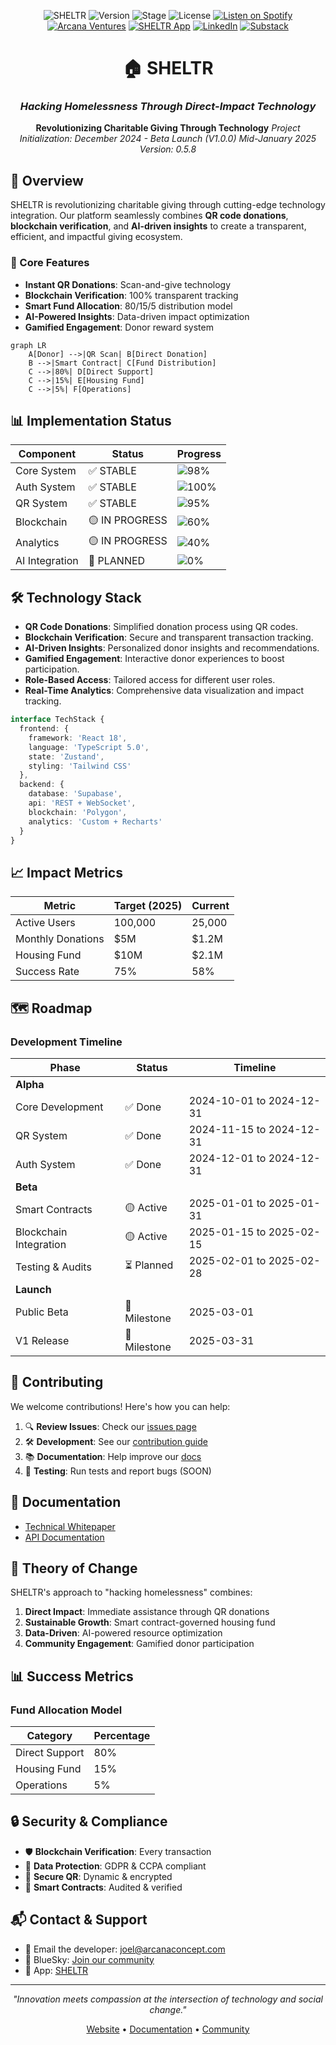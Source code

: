 <div align="center">

![SHELTR](https://img.shields.io/badge/SHELTR-V2-4B32C3)
![Version](https://img.shields.io/badge/Version-0.5.8-FF6B6B)
![Stage](https://img.shields.io/badge/Prototype-Beta-FED766)
![License](https://img.shields.io/badge/License-MIT-8A2BE2)
[![Listen on Spotify](https://img.shields.io/badge/Listen_on-Spotify-1DB954?logo=spotify&logoColor=white)](https://open.spotify.com/show/3Q2RpnzF9sUv26yPMP9tWI)
[![Arcana Ventures](https://img.shields.io/badge/Visit-Arcana_Ventures-4B32C3)](https://www.arcanaconcept.com/concepts/sheltr)
[![SHELTR App](https://img.shields.io/badge/Access-SHELTR_App-FF6B6B)](https://sheltr-ops.replit.app)
[![LinkedIn](https://img.shields.io/badge/Connect_on-LinkedIn-0A66C2?logo=linkedin&logoColor=white)](https://www.linkedin.com/company/arcana-concept)
[![Substack](https://img.shields.io/badge/Read_on-Substack-FF6719?logo=substack&logoColor=white)](https://substack.com/home/post/p-153502903)

# 🏠 SHELTR
### *Hacking Homelessness Through Direct-Impact Technology*

**Revolutionizing Charitable Giving Through Technology**
*Project Initialization: December 2024 - Beta Launch (V1.0.0) Mid-January 2025*
*Version: 0.5.8*

</div>

## 🌟 Overview

SHELTR is revolutionizing charitable giving through cutting-edge technology integration. Our platform seamlessly combines **QR code donations**, **blockchain verification**, and **AI-driven insights** to create a transparent, efficient, and impactful giving ecosystem.

### 🎯 Core Features
- **Instant QR Donations**: Scan-and-give technology
- **Blockchain Verification**: 100% transparent tracking
- **Smart Fund Allocation**: 80/15/5 distribution model
- **AI-Powered Insights**: Data-driven impact optimization
- **Gamified Engagement**: Donor reward system

```mermaid
graph LR
    A[Donor] -->|QR Scan| B[Direct Donation]
    B -->|Smart Contract| C[Fund Distribution]
    C -->|80%| D[Direct Support]
    C -->|15%| E[Housing Fund]
    C -->|5%| F[Operations]
```

## 📊 Implementation Status

| Component | Status | Progress |
|-----------|---------|-----------|
| Core System | ✅ STABLE | ![98%](https://img.shields.io/badge/-98%25-success) |
| Auth System | ✅ STABLE | ![100%](https://img.shields.io/badge/-100%25-success) |
| QR System | ✅ STABLE | ![95%](https://img.shields.io/badge/-95%25-success) |
| Blockchain | 🟡 IN PROGRESS | ![60%](https://img.shields.io/badge/-60%25-yellow) |
| Analytics | 🟡 IN PROGRESS | ![40%](https://img.shields.io/badge/-40%25-yellow) |
| AI Integration | 🔵 PLANNED | ![0%](https://img.shields.io/badge/-0%25-blue) |

## 🛠️ Technology Stack

- **QR Code Donations**: Simplified donation process using QR codes.
- **Blockchain Verification**: Secure and transparent transaction tracking.
- **AI-Driven Insights**: Personalized donor insights and recommendations.
- **Gamified Engagement**: Interactive donor experiences to boost participation.
- **Role-Based Access**: Tailored access for different user roles.
- **Real-Time Analytics**: Comprehensive data visualization and impact tracking.

```typescript
interface TechStack {
  frontend: {
    framework: 'React 18',
    language: 'TypeScript 5.0',
    state: 'Zustand',
    styling: 'Tailwind CSS'
  },
  backend: {
    database: 'Supabase',
    api: 'REST + WebSocket',
    blockchain: 'Polygon',
    analytics: 'Custom + Recharts'
  }
}
```

## 📈 Impact Metrics

| Metric | Target (2025) | Current |
|--------|---------------|---------|
| Active Users | 100,000 | 25,000 |
| Monthly Donations | $5M | $1.2M |
| Housing Fund | $10M | $2.1M |
| Success Rate | 75% | 58% |

## 🗺️ Roadmap

### Development Timeline
| Phase | Status | Timeline |
|-------|---------|----------|
| **Alpha** |
| Core Development | ✅ Done | 2024-10-01 to 2024-12-31 |
| QR System | ✅ Done | 2024-11-15 to 2024-12-31 |
| Auth System | ✅ Done | 2024-12-01 to 2024-12-31 |
| **Beta** |
| Smart Contracts | 🟡 Active | 2025-01-01 to 2025-01-31 |
| Blockchain Integration | 🟡 Active | 2025-01-15 to 2025-02-15 |
| Testing & Audits | ⏳ Planned | 2025-02-01 to 2025-02-28 |
| **Launch** |
| Public Beta | 🎯 Milestone | 2025-03-01 |
| V1 Release | 🎯 Milestone | 2025-03-31 |

## 🤝 Contributing

We welcome contributions! Here's how you can help:

1. 🔍 **Review Issues**: Check our [issues page](SOON)
2. 🛠️ **Development**: See our [contribution guide](SOON)
3. 📚 **Documentation**: Help improve our [docs](https://github.com/mrj0nesmtl/sheltr-v2/tree/main/public/docs)
4. 🧪 **Testing**: Run tests and report bugs (SOON)

## 📖 Documentation

- [Technical Whitepaper](https://github.com/mrj0nesmtl/sheltr-v2/blob/main/public/docs/about/whitepaper_final.md)
- [API Documentation](https://github.com/mrj0nesmtl/sheltr-v2/blob/main/public/docs/core/api.md)


## 🌟 Theory of Change

SHELTR's approach to "hacking homelessness" combines:

1. **Direct Impact**: Immediate assistance through QR donations
2. **Sustainable Growth**: Smart contract-governed housing fund
3. **Data-Driven**: AI-powered resource optimization
4. **Community Engagement**: Gamified donor participation

## 📊 Success Metrics

### Fund Allocation Model
| Category | Percentage |
|----------|------------|
| Direct Support | 80% |
| Housing Fund | 15% |
| Operations | 5% |

## 🔒 Security & Compliance

- 🛡️ **Blockchain Verification**: Every transaction
- 🔐 **Data Protection**: GDPR & CCPA compliant
- 📱 **Secure QR**: Dynamic & encrypted
- 🏦 **Smart Contracts**: Audited & verified

## 📬 Contact & Support

- 📧 Email the developer: joel@arcanaconcept.com
- 💬 BlueSky: [Join our community](https://sheltrops.bsky.social)
- 📱 App: [SHELTR](https://sheltr-ops.replit.appv)

---

<div align="center">

*"Innovation meets compassion at the intersection of technology and social change."*

[Website](https://arcanaconcept.com/concepts/sheltr) • [Documentation](https://github.com/mrj0nesmtl/sheltr-v2/tree/main/public/docs) • [Community](https://arcanaconcept.comv)

</div>

